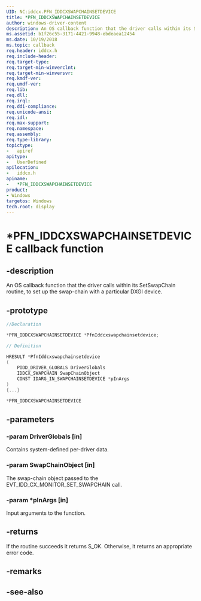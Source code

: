 ```yaml
---
UID: NC:iddcx.PFN_IDDCXSWAPCHAINSETDEVICE
title: *PFN_IDDCXSWAPCHAINSETDEVICE
author: windows-driver-content
description: An OS callback function that the driver calls within its SetSwapChain routine, to set up the swap-chain with a particular DXGI device.
ms.assetid: b1f26c55-3171-4421-9948-ebdeaea12454
ms.date: 10/19/2018
ms.topic: callback
req.header: iddcx.h
req.include-header:
req.target-type:
req.target-min-winverclnt:
req.target-min-winversvr:
req.kmdf-ver:
req.umdf-ver:
req.lib:
req.dll:
req.irql:
req.ddi-compliance:
req.unicode-ansi:
req.idl:
req.max-support:
req.namespace:
req.assembly:
req.type-library:
topictype:
-	apiref
apitype:
-	UserDefined
apilocation:
-	iddcx.h
apiname:
-	*PFN_IDDCXSWAPCHAINSETDEVICE
product: 
- Windows
targetos: Windows
tech.root: display
---
```


# *PFN_IDDCXSWAPCHAINSETDEVICE callback function

## -description

An OS callback function that the driver calls within its SetSwapChain routine, to set up the swap-chain with a particular DXGI device.

## -prototype

```cpp
//Declaration

*PFN_IDDCXSWAPCHAINSETDEVICE *PfnIddcxswapchainsetdevice;

// Definition

HRESULT *PfnIddcxswapchainsetdevice
(
	PIDD_DRIVER_GLOBALS DriverGlobals
	IDDCX_SWAPCHAIN SwapChainObject
	CONST IDARG_IN_SWAPCHAINSETDEVICE *pInArgs
)
{...}

*PFN_IDDCXSWAPCHAINSETDEVICE


```

## -parameters

### -param DriverGlobals [in]

Contains system-defined per-driver data.

### -param SwapChainObject [in]

The swap-chain object passed to the EVT_IDD_CX_MONITOR_SET_SWAPCHAIN call.

### -param *pInArgs [in]

Input arguments to the function.

## -returns

If the routine succeeds it returns S_OK. Otherwise, it returns an appropriate error code.

## -remarks


## -see-also
